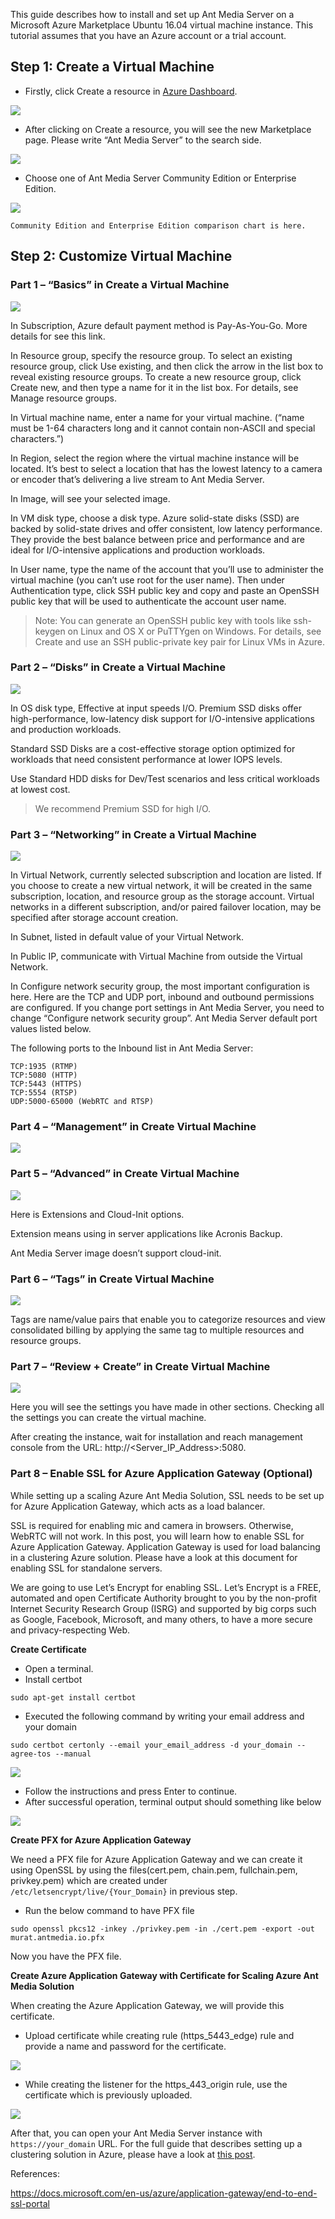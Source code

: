 This guide describes how to install and set up Ant Media Server on a Microsoft Azure Marketplace Ubuntu 16.04 virtual machine instance. This tutorial assumes that you have an Azure account or a trial account.

## Step 1: Create a Virtual Machine

* Firstly, click Create a resource in [Azure Dashboard](https://portal.azure.com/).

![](https://raw.githubusercontent.com/mekya/antmedia-doc/master/images/azure1.png)

* After clicking on Create a resource, you will see the new Marketplace page. Please write “Ant Media Server” to the search side.

![](https://raw.githubusercontent.com/mekya/antmedia-doc/master/images/azure2.png)

* Choose one of Ant Media Server Community Edition or Enterprise Edition.

![](https://raw.githubusercontent.com/mekya/antmedia-doc/master/images/azure3.png)

`Community Edition and Enterprise Edition comparison chart is here.`

## Step 2: Customize Virtual Machine
### Part 1 – “Basics” in Create a Virtual Machine


![](https://raw.githubusercontent.com/mekya/antmedia-doc/master/images/azure4.png)

In Subscription, Azure default payment method is Pay-As-You-Go. More details for see this link.

In Resource group, specify the resource group. To select an existing resource group, click Use existing, and then click the arrow in the list box to reveal existing resource groups. To create a new resource group, click Create new, and then type a name for it in the list box. For details, see Manage resource groups.

In Virtual machine name, enter a name for your virtual machine. (“name must be 1-64 characters long and it cannot contain non-ASCII and special characters.”)

In Region, select the region where the virtual machine instance will be located. It’s best to select a location that has the lowest latency to a camera or encoder that’s delivering a live stream to Ant Media Server.

In Image, will see your selected image.

In VM disk type, choose a disk type. Azure solid-state disks (SSD) are backed by solid-state drives and offer consistent, low latency performance. They provide the best balance between price and performance and are ideal for I/O-intensive applications and production workloads.

In User name, type the name of the account that you’ll use to administer the virtual machine (you can’t use root for the user name). Then under Authentication type, click SSH public key and copy and paste an OpenSSH public key that will be used to authenticate the account user name.

> Note: You can generate an OpenSSH public key with tools like ssh-keygen on Linux and OS X or PuTTYgen on Windows. For details, see Create and use an SSH public-private key pair for Linux VMs in Azure.

### Part 2 – “Disks” in Create a Virtual Machine

![](https://raw.githubusercontent.com/mekya/antmedia-doc/master/images/azure5.png)

In OS disk type, Effective at input speeds I/O. Premium SSD disks offer high-performance, low-latency disk support for I/O-intensive applications and production workloads.

Standard SSD Disks are a cost-effective storage option optimized for workloads that need consistent performance at lower IOPS levels.

Use Standard HDD disks for Dev/Test scenarios and less critical workloads at lowest cost.

> We recommend Premium SSD for high I/O.

### Part 3 – “Networking” in Create a Virtual Machine

![](https://raw.githubusercontent.com/mekya/antmedia-doc/master/images/azure6.png)

In Virtual Network, currently selected subscription and location are listed. If you choose to create a new virtual network, it will be created in the same subscription, location, and resource group as the storage account. Virtual networks in a different subscription, and/or paired failover location, may be specified after storage account creation.

In Subnet, listed in default value of your Virtual Network.

In Public IP, communicate with Virtual Machine from outside the Virtual Network.

In Configure network security group, the most important configuration is here. Here are the TCP and UDP port, inbound and outbound permissions are configured. If you change port settings in Ant Media Server, you need to change “Configure network security group”. Ant Media Server default port values listed below.

The following ports to the Inbound list in Ant Media Server:
```
TCP:1935 (RTMP)
TCP:5080 (HTTP)
TCP:5443 (HTTPS)
TCP:5554 (RTSP)
UDP:5000-65000 (WebRTC and RTSP)
```
### Part 4 – “Management” in Create Virtual Machine

![](https://raw.githubusercontent.com/mekya/antmedia-doc/master/images/azure7.png)

### Part 5 – “Advanced” in Create Virtual Machine

![](https://raw.githubusercontent.com/mekya/antmedia-doc/master/images/azure8.png)

Here is Extensions and Cloud-Init options.

Extension means using in server applications like Acronis Backup.

Ant Media Server image doesn’t support cloud-init.

### Part 6 – “Tags” in Create Virtual Machine

![](https://raw.githubusercontent.com/mekya/antmedia-doc/master/images/azure9.png)

Tags are name/value pairs that enable you to categorize resources and view consolidated billing by applying the same tag to multiple resources and resource groups.

### Part 7 – “Review + Create” in Create Virtual Machine

![](https://raw.githubusercontent.com/mekya/antmedia-doc/master/images/azure10.png)

Here you will see the settings you have made in other sections. Checking all the settings you can create the virtual machine.

After creating the instance, wait for installation and reach management console from the URL: http://<Server_IP_Address>:5080.


### Part 8 – Enable SSL for Azure Application Gateway (Optional)

While setting up a scaling Azure Ant Media Solution, SSL needs to be set up for Azure Application Gateway, which acts as a load balancer.

SSL is required for enabling mic and camera in browsers. Otherwise, WebRTC will not work. In this post, you will learn how to enable SSL for Azure Application Gateway. Application Gateway is used for load balancing in a clustering Azure solution. Please have a look at this document for enabling SSL for standalone servers.

We are going to use Let’s Encrypt for enabling SSL. Let’s Encrypt is a FREE, automated and open Certificate Authority brought to you by the non-profit Internet Security Research Group (ISRG) and supported by big corps such as Google, Facebook, Microsoft, and many others, to have a more secure and privacy-respecting Web.

**Create Certificate**

* Open a terminal.
* Install certbot

`sudo apt-get install certbot`

* Executed the following command by writing your email address and your domain

`sudo certbot certonly --email your_email_address -d your_domain --agree-tos --manual`

![](https://antmedia.io/wp-content/uploads/2019/12/Screen-Shot-2019-12-12-at-01.11.40-768x364.png)

* Follow the instructions and press Enter to continue.
* After successful operation, terminal output should something like below

![](https://antmedia.io/wp-content/uploads/2019/12/Screen-Shot-2019-12-12-at-01.10.51-768x342.png)

**Create PFX for Azure Application Gateway**

We need a PFX file for Azure Application Gateway and we can create it using OpenSSL by using
the files(cert.pem, chain.pem, fullchain.pem, privkey.pem) which are created under `/etc/letsencrypt/live/{Your_Domain}` in previous step.

* Run the below command to have PFX file

`sudo openssl pkcs12 -inkey ./privkey.pem -in ./cert.pem -export -out murat.antmedia.io.pfx`

Now you have the PFX file.

**Create Azure Application Gateway with Certificate for Scaling Azure Ant Media Solution**

When creating the Azure Application Gateway, we will provide this certificate.

* Upload certificate while creating rule (https_5443_edge) rule and provide a name and password for the certificate.

![](https://antmedia.io/wp-content/uploads/2019/12/Screen-Shot-2019-12-12-at-00.34.40-600x587.png)

* While creating the listener for the https_443_origin rule, use the certificate which is previously uploaded.

![](https://antmedia.io/wp-content/uploads/2019/12/Screen-Shot-2019-12-12-at-00.35.12-600x624.png)

After that, you can open your Ant Media Server instance with `https://your_domain` URL. For the full guide that describes setting up a clustering solution in Azure, please have a look at [this post](https://antmedia.io/how-to-setup-ant-media-server-clustering-on-azure).

References:

https://docs.microsoft.com/en-us/azure/application-gateway/end-to-end-ssl-portal